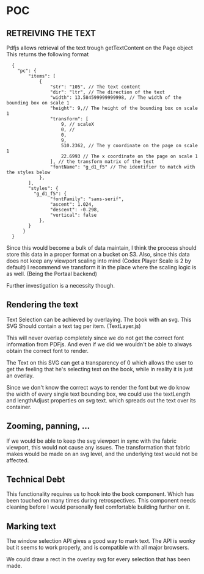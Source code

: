 # POC

## RETREIVING THE TEXT 

Pdfjs allows retrieval of the text trough getTextContent on the Page object
This returns the following format

```
  {
    "pc": {
        "items": [
            {
                "str": "105", // The text content
                "dir": "ltr", // The direction of the text
                "width": 13.584599999999998, // The width of the bounding box on scale 1
                "height": 9,// The height of the bounding box on scale 1
                "transform": [
                    9, // scaleX
                    0, // 
                    0,
                    9,
                    510.2362, // The y coordinate on the page on scale 1
                    22.6993 // The x coordinate on the page on scale 1
                ], // the transform matrix of the text
                "fontName": "g_d1_f5" // The identifier to match with the styles below
            },
        ],
        "styles": {
          "g_d1_f5": {
                "fontFamily": "sans-serif",
                "ascent": 1.024,
                "descent": -0.298,
                "vertical": false
            },
        }
      }
  }
```

Since this would become a bulk of data maintain, I think the process should store this data in a proper format on a bucket on S3.
Also, since this data does not keep any viewport scaling into mind (Codex Player Scale is 2 by default) I recommend we transform it in the place where the scaling logic is as well. (Being the Portaal backend)

Further investigation is a necessity though.

## Rendering the text 

Text Selection can be achieved by overlaying. The book with an svg.
This SVG Should contain a text tag per item. (TextLayer.js)

This will never overlap completely since we do not get the correct font information from PDFjs. And even if we did we wouldn't be able to always obtain the correct font to render. 

The Text on this SVG can get a transparency of 0 which allows the user to get the feeling that he's selecting text on the book, while in reality it is just an overlay. 

Since we don't know the correct ways to render the font but we do know the width of every single text bounding box, we could use the textLength and lengthAdjust properties on svg text. which spreads out the text over its container.

## Zooming, panning, ...

If we would be able to keep the svg viewport in sync with the fabric viewport, this would not cause any issues. The transformation that fabric makes would be made on an svg level, and the underlying text would not be affected.

## Technical Debt

This functionality requires us to hook into the book component. Which has been touched on many times during retrospectives. This component needs cleaning before I would personally feel comfortable building further on it. 

## Marking text

The window selection API gives a good way to mark text. The API is wonky but it seems to work properly, and is compatible with all major browsers. 

We could draw a rect in the overlay svg for every selection that has been made.

